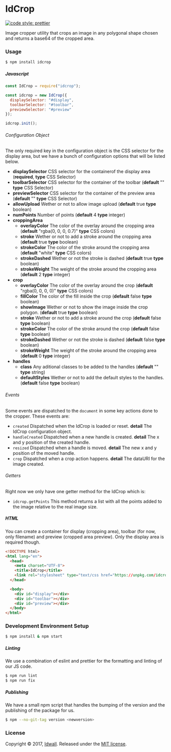 # IdCrop

[![code style: prettier](https://img.shields.io/badge/code_style-prettier-ff69b4.svg?style=flat-square)](https://github.com/prettier/prettier)

Image cropper utility that crops an image in any polygonal shape chosen and returns a base64 of the cropped area.

### Usage

```bash
$ npm install idcrop
```

##### Javascript

```js
const IdCrop = require("idcrop");

const idcrop = new IdCrop({
  displaySelector: "#display",
  toolbarSelector: "#toolbar",
  previewSelector: "#preview"
});

idcrop.init();
```

###### Configuration Object

The only required key in the configuration object is the CSS selector for the display area, but we have a bunch of configuration options that will be listed below.

- **displaySelector** CSS selector for the containerof the display area (**required**, **type** CSS Selector)
- **toolbarSelector** CSS selector for the container of the toolbar (**default** "" **type** CSS Selector)
- **previewSelector** CSS selector for the container of the preview area  (**default** "" **type** CSS Selector)
- **allowUpload** Wether or not to allow image upload (**default** true **type** boolean)
- **numPoints** Number of points (**default** 4 **type** integer)
- **croppingArea**
  - **overlayColor** The color of the overlay around the cropping area (**default** "rgba(0, 0, 0, 0.7)" **type** CSS colors)
  - **stroke** Wether or not to add a stroke around the cropping area (**default** true **type** boolean)
  - **strokeColor** The color of the stroke around the cropping area (**default** "white" **type** CSS colors)
  - **strokeDashed** Wether or not the stroke is dashed (**default** true **type** boolean)
  - **strokeWeight** The weight of the stroke around the cropping area (**default** 2 **type** integer)
- **crop**
  - **overlayColor** The color of the overlay around the crop (**default** "rgba(0, 0, 0, 0)" **type** CSS colors)
  - **fillColor** The color of the fill inside the crop (**default** false **type** boolean)
  - **showImage** Wether or not to show the image inside the crop polygon. (**default** true **type** boolean)
  - **stroke** Wether or not to add a stroke around the crop (**default** false **type** boolean)
  - **strokeColor** The color of the stroke around the crop (**default** false **type** boolean)
  - **strokeDashed** Wether or not the stroke is dashed (**default** false **type** boolean)
  - **strokeWeight** The weight of the stroke around the cropping area (**default** 0 **type** integer)
- **handles**
  - **class** Any aditional classes to be added to the handles (**default** "" **type** string)
  - **defaultStyles** Wether or not to add the default styles to the handles. (**default** false **type** boolean)

###### Events

Some events are dispatched to the `document` in some key actions done to the cropper. These events are:

- `created` Dispatched when the IdCrop is loaded or reset. **detail** The IdCrop configuration object.
- `handleCreated` Dispatched when a new handle is created. **detail** The x and y position of the created handle.
- `resized` Dispatched when a handle is moved. **detail** The new x and y position of the moved handle.
- `crop` Dispatched when a crop action happens. **detail** The dataURI for the image created.

###### Getters

Right now we only have one getter method for the IdCrop which is:

- `idcrop.getPoints` This method returns a list with all the points added to the image relative to the real image size.


##### HTML

You can create a container for display (cropping area), toolbar (for now, only
filename) and preview (cropped area preview). Only the display area is required though.

```html
<!DOCTYPE html>
<html lang="en">
  <head>
    <meta charset="UTF-8">
    <title>IdCrop</title>
    <link rel="stylesheet" type="text/css href="https://unpkg.com/idcrop@1.2.2/dist/css/main.min.css">
  </head>

  <body>
    <div id="display"></div>
    <div id="toolbar"></div>
    <div id="preview"></div>
  </body>
</html>
```

### Development Environment Setup

```bash
$ npm install & npm start
```

##### Linting

We use a combination of eslint and prettier for the formatting and linting of our JS code.

```bash
$ npm run lint
$ npm run fix
```

##### Publishing

We have a small npm script that handles the bumping of the version and the publishing of the package for us.

```bash
$ npm --no-git-tag version <newversion>
```

### License

Copyright © 2017, [Idwall](https://idwall.co/). Released under the [MIT license](https://github.com/idwall/idcrop/LICENSE).
